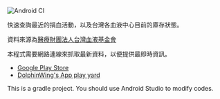 ![Android CI](https://github.com/DolphinWing/BloodServiceApp/workflows/Android%20CI/badge.svg)

快速查詢最近的捐血活動，以及台灣各血液中心目前的庫存狀態。

資料來源為[醫療財團法人台灣血液基金會](http://www.blood.org.tw/)

本程式需要網路連線來抓取最新資料，以便提供最即時資訊。

* [Google Play Store](https://play.google.com/store/apps/details?id=dolphin.android.apps.BloodServiceApp)
* [DolphinWing's App play yard](http://dolphinwing74.wordpress.com/2014/11/06/android-blood-service-app/)

This is a gradle project. You should use Android Studio to modify codes.
